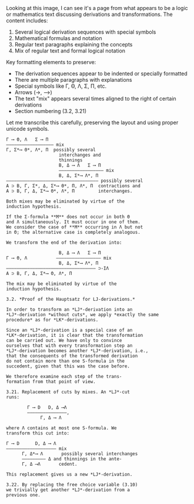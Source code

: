 <thinking>
Looking at this image, I can see it's a page from what appears to be a logic or mathematics text discussing derivations and transformations. The content includes:

1. Several logical derivation sequences with special symbols
2. Mathematical formulas and notation
3. Regular text paragraphs explaining the concepts
4. Mix of regular text and formal logical notation

Key formatting elements to preserve:
- The derivation sequences appear to be indented or specially formatted
- There are multiple paragraphs with explanations
- Special symbols like Γ, Θ, Λ, Σ, Π, etc.
- Arrows (→, ⟶)
- The text "mix" appears several times aligned to the right of certain derivations
- Section numbering (3.2, 3.21)

Let me transcribe this carefully, preserving the layout and using proper unicode symbols.
</thinking>

```
Γ ⟶ Θ, Λ   Σ ⟶ Π
―――――――――――――――――― mix
Γ, Σ*⟶ Θ*, Λ*, Π  possibly several
                    interchanges and
                    thinnings
                    B, Δ ⟶ Λ   Σ ⟶ Π
                    ――――――――――――――――― mix
                    B, Δ, Σ*⟶ Λ*, Π
――――――――――――――――――――――――――――――――――― possibly several
A ⊃ B, Γ, Σ*, Δ, Σ*⟶ Θ*, Π, Λ*, Π  contractions and
A ⊃ B, Γ, Δ, Σ*⟶ Θ*, Λ*, Π         interchanges.

Both mixes may be eliminated by virtue of the
induction hypothesis.

If the Σ-formula **M** does not occur in both Θ
and Λ simultaneously. It must occur in one of them.
We consider the case of **M** occurring in Λ but not
in Θ; the alternative case is completely analogous.

We transform the end of the derivation into:

                    B, Δ ⟶ Λ   Σ ⟶ Π
Γ ⟶ Θ, Λ           ――――――――――――――――― mix
                    B, Δ, Σ*⟶ Λ*, Π
―――――――――――――――――――――――――――――――――― ⊃-IΛ
A ⊃ B, Γ, Δ, Σ*⟶ Θ, Λ*, Π

The mix may be eliminated by virtue of the
induction hypothesis.

3.2. *Proof of the Hauptsatz for LJ-derivations.*

In order to transform an *LJ*-derivation into an
*LJ*-derivation *without cuts*, we apply *exactly the same
procedure* as for *LK*-derivations.

Since an *LJ*-derivation is a special case of an
*LK*-derivation, it is clear that the transformation
can be carried out. We have only to convince
ourselves that with every transformation step an
*LJ*-derivation becomes another *LJ*-derivation, i.e.,
that the consequents of the transformed derivation
do not contain more than one S-formula in the
succedent, given that this was the case before.

We therefore examine each step of the trans-
formation from that point of view.

3.21. Replacement of cuts by mixes. An *LJ*-cut
runs:

        Γ ⟶ D   D, Δ ⟶Λ
        ―――――――――――――――,
             Γ, Δ ⟶ Λ

where Λ contains at most one S-formula. We
transform this cut into:

Γ ⟶ D      D, Δ ⟶ Λ
――――――――――――――――――― mix
      Γ, Δ*⟶ Λ       possibly several interchanges
      ――――――――― Δ and thinnings in the ante-
      Γ, Δ ⟶Λ       cedent.

This replacement gives us a new *LJ*-derivation.

3.22. By replacing the free choice variable (3.10)
we trivially get another *LJ*-derivation from a
previous one.
```
